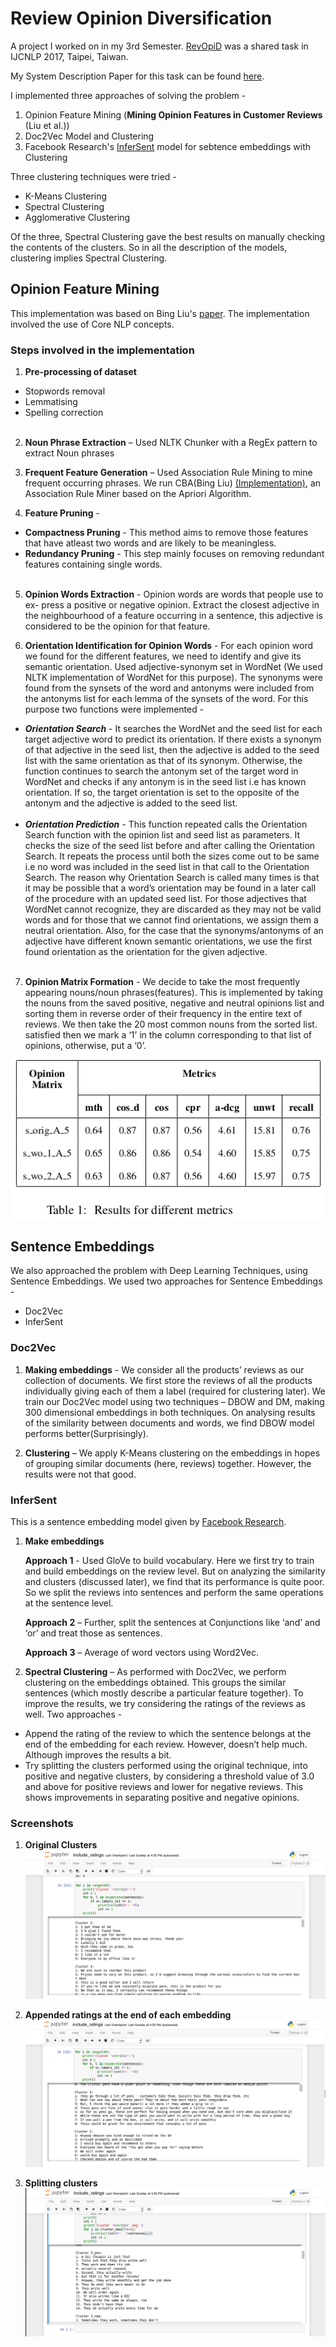 Review Opinion Diversification
==============================

A project I worked on in my 3rd Semester. [RevOpiD](https://sites.google.com/itbhu.ac.in/revopid-2017) was a shared task in IJCNLP 2017, Taipei, Taiwan.

My System Description Paper for this task can be found [here](revopid-baseline.pdf).

I implemented three approaches of solving the problem -  
1. Opinion Feature Mining (**Mining Opinion Features in Customer Reviews** (Liu et al.))
2. Doc2Vec Model and Clustering
3. Facebook Research's [InferSent](https://github.com/facebookresearch/InferSent) model for sebtence embeddings with Clustering

Three clustering techniques were tried -
* K-Means Clustering
* Spectral Clustering
* Agglomerative Clustering

Of the three, Spectral Clustering gave the best results on manually checking the contents of the clusters. So in all the description of the models, clustering implies Spectral Clustering.

## Opinion Feature Mining

This implementation was based on Bing Liu's [paper](https://www.cs.uic.edu/~liub/publications/kdd04-revSummary.pdf). The implementation involved the use of Core NLP concepts.

### Steps involved in the implementation
1. **Pre-processing of dataset**
  * Stopwords removal
  * Lemmatising
  * Spelling correction<br/><br/>

2. **Noun Phrase Extraction** – Used NLTK Chunker with a RegEx pattern to extract Noun phrases

3. **Frequent Feature Generation** – Used Association Rule Mining to mine frequent occurring phrases. We run CBA(Bing Liu) [(Implementation)](http://cgi.csc.liv.ac.uk/~frans/KDD/Software/CBA/cba.html), an Association Rule Miner based on the Apriori Algorithm.

4. **Feature Pruning** -
  * **Compactness Pruning** - This method aims to remove those features that have atleast two words and are likely to be meaningless.
  * **Redundancy Pruning** - This step mainly focuses on removing redundant features containing single words.<br/><br/>

5. **Opinion Words Extraction** - Opinion words are words that people use to ex-
press a positive or negative opinion. Extract the closest adjective in the neighbourhood of a feature occurring in a sentence, this adjective is considered to be the opinion for that feature.

6. **Orientation Identification for Opinion Words** - For each opinion word we found for the different features, we need to identify and give its semantic orientation. Used adjective-synonym set in WordNet (We used NLTK implementation of WordNet for this purpose). The synonyms were found from the synsets of the word and antonyms were included from the antonyms list for each lemma of the synsets of the word.
For this purpose two functions were implemented -
  * ***Orientation Search*** - It searches the WordNet and the seed list for each target adjective word to predict its orientation. If there exists a synonym of that adjective in the seed list, then the adjective is added to the seed list with the same orientation as that of its synonym. Otherwise, the function continues to search the antonym set of the target word in WordNet and checks if any antonym is in the seed list i.e has known orientation. If so, the target orientation is set to the opposite of the antonym and the adjective is added to the seed list.<br/><br/>
  * ***Orientation Prediction*** - This function repeated calls the Orientation Search function with the opinion list and seed list as parameters. It checks the size of the seed list before and after calling the Orientation Search. It repeats the process until both the sizes come out to be same i.e no word was included in the seed list in that call to the Orientation Search. The reason why Orientation Search is called many times is that it may be possible that a word’s orientation may be found in a later call of the procedure with an updated seed list. For those adjectives that WordNet cannot recognize, they are discarded as they may not be valid words and for those that we cannot find orientations, we assign them a neutral orientation. Also, for the case that the synonyms/antonyms of an adjective have different known semantic orientations, we use the first found orientation as the orientation for the given adjective.<br/><br/>

7. **Opinion Matrix Formation** - We decide to take the most frequently appearing nouns/noun phrases(features). This is implemented by taking the nouns from the saved positive, negative and neutral opinions list and sorting them in reverse order of their frequency in the entire text of reviews. We then take the 20 most common nouns from the sorted list. satisfied then we mark a ‘1’ in the column corresponding to that list of opinions, otherwise, put a ‘0’.

 <p align="center"><img src="results.png"/></p>


## Sentence Embeddings

We also approached the problem with Deep Learning Techniques, using Sentence Embeddings. We used two approaches for Sentence Embeddings -  
 * Doc2Vec
 * InferSent

### Doc2Vec

  1. **Making embeddings** - We consider all the products’ reviews as our collection of documents. We first store the reviews of all the products individually giving each of them a label (required for clustering later). We train our Doc2Vec model using two techniques – DBOW and DM, making 300 dimensional embeddings in both techniques. On analysing results of the similarity between documents and words, we find DBOW model performs better(Surprisingly).

  2. **Clustering** – We apply K-Means clustering on the embeddings in hopes of grouping similar documents (here, reviews) together. However, the results were not that good.

### InferSent

This is a sentence embedding model given by [Facebook Research](https://github.com/facebookresearch/InferSent).

1. **Make embeddings**    

    **Approach 1** - Used GloVe to build vocabulary. Here we first try to train and build embeddings on the review level. But on analyzing the similarity and clusters (discussed later), we find that its performance is quite poor. So we split the reviews into sentences and perform the same operations at the sentence level.  

    **Approach 2** – Further, split the sentences at Conjunctions like ‘and’ and ‘or’ and treat those as sentences.  

    **Approach 3** – Average of word vectors using Word2Vec.

2. **Spectral Clustering** – As performed with Doc2Vec, we perform clustering on the embeddings obtained. This groups the similar sentences (which mostly describe a particular feature together). To improve the results, we try considering the ratings of the reviews as well. Two approaches -
  * Append the rating of the review to which the sentence belongs at the end of the embedding for each review. However, doesn’t help much. Although improves the results a bit.
  * Try splitting the clusters performed using the original technique, into positive and negative clusters, by considering a threshold value of 3.0 and above for positive reviews and lower for negative reviews. This shows improvements in separating positive and negative opinions.

### Screenshots

  1. **Original Clusters**  
    <img src="img1.png"/>

  2. **Appended ratings at the end of each embedding**  
    <img src="img2.png"/>

  3. **Splitting clusters**  
    <img src="img3.png"/>
